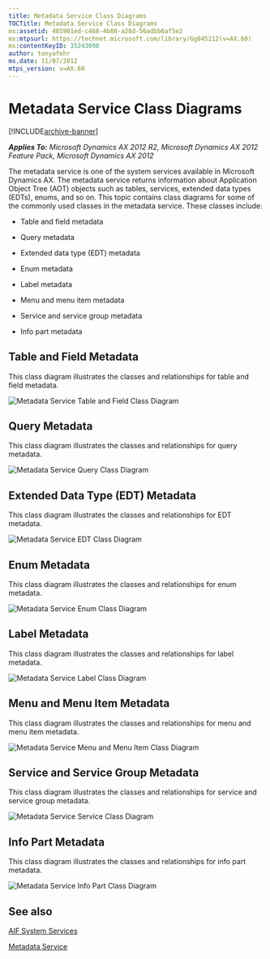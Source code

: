 ```yaml
---
title: Metadata Service Class Diagrams
TOCTitle: Metadata Service Class Diagrams
ms:assetid: 485901ed-c468-4b80-a28d-56adbb6af5e2
ms:mtpsurl: https://technet.microsoft.com/library/Gg845212(v=AX.60)
ms:contentKeyID: 35243098
author: tonyafehr
ms.date: 11/07/2012
mtps_version: v=AX.60
---
```


# Metadata Service Class Diagrams 


[!INCLUDE[archive-banner](includes/archive-banner.md)]


_**Applies To:** Microsoft Dynamics AX 2012 R2, Microsoft Dynamics AX 2012 Feature Pack, Microsoft Dynamics AX 2012_

The metadata service is one of the system services available in Microsoft Dynamics AX. The metadata service returns information about Application Object Tree (AOT) objects such as tables, services, extended data types (EDTs), enums, and so on. This topic contains class diagrams for some of the commonly used classes in the metadata service. These classes include:

  - Table and field metadata

  - Query metadata

  - Extended data type (EDT) metadata

  - Enum metadata

  - Label metadata

  - Menu and menu item metadata

  - Service and service group metadata

  - Info part metadata

## Table and Field Metadata

This class diagram illustrates the classes and relationships for table and field metadata.

![Metadata Service Table and Field Class Diagram](images/Gg845212.MetadataSvcTableFieldClassDiagram(AX.60).gif "Metadata Service Table and Field Class Diagram")

## Query Metadata

This class diagram illustrates the classes and relationships for query metadata.

![Metadata Service Query Class Diagram](images/Gg845212.MetadataSvcQueryClassDiagram(AX.60).gif "Metadata Service Query Class Diagram")

## Extended Data Type (EDT) Metadata

This class diagram illustrates the classes and relationships for EDT metadata.

![Metadata Service EDT Class Diagram](images/Gg845212.MetadataSvcEDTClassDiagram(AX.60).gif "Metadata Service EDT Class Diagram")

## Enum Metadata

This class diagram illustrates the classes and relationships for enum metadata.

![Metadata Service Enum Class Diagram](images/Gg845212.MetadataSvcEnumClassDiagram(AX.60).gif "Metadata Service Enum Class Diagram")

## Label Metadata

This class diagram illustrates the classes and relationships for label metadata.

![Metadata Service Label Class Diagram](images/Gg845212.MetadataSvcLabelClassDiagram(AX.60).gif "Metadata Service Label Class Diagram")

## Menu and Menu Item Metadata

This class diagram illustrates the classes and relationships for menu and menu item metadata.

![Metadata Service Menu and Menu Item Class Diagram](images/Gg845212.MetadataSvcMenuClassDiagram(AX.60).gif "Metadata Service Menu and Menu Item Class Diagram")

## Service and Service Group Metadata

This class diagram illustrates the classes and relationships for service and service group metadata.

![Metadata Service Service Class Diagram](images/Gg845212.MetadataSvcServiceClassDiagram(AX.60).gif "Metadata Service Service Class Diagram")

## Info Part Metadata

This class diagram illustrates the classes and relationships for info part metadata.

![Metadata Service Info Part Class Diagram](images/Gg845212.MetadataSvcInfoPartClassDiagram(AX.60).gif "Metadata Service Info Part Class Diagram")

## See also

[AIF System Services](aif-system-services.md)

[Metadata Service](metadata-service.md)


